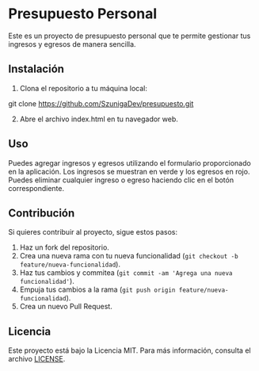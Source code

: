 # Presupuesto Personal

Este es un proyecto de presupuesto personal que te permite gestionar tus ingresos y egresos de manera sencilla.

## Instalación

1. Clona el repositorio a tu máquina local:

git clone https://github.com/SzunigaDev/presupuesto.git

2. Abre el archivo index.html en tu navegador web.

## Uso

Puedes agregar ingresos y egresos utilizando el formulario proporcionado en la aplicación. Los ingresos se muestran en verde y los egresos en rojo. Puedes eliminar cualquier ingreso o egreso haciendo clic en el botón correspondiente.

## Contribución

Si quieres contribuir al proyecto, sigue estos pasos:

1. Haz un fork del repositorio.
2. Crea una nueva rama con tu nueva funcionalidad (`git checkout -b feature/nueva-funcionalidad`).
3. Haz tus cambios y commitea (`git commit -am 'Agrega una nueva funcionalidad'`).
4. Empuja tus cambios a la rama (`git push origin feature/nueva-funcionalidad`).
5. Crea un nuevo Pull Request.

## Licencia

Este proyecto está bajo la Licencia MIT. Para más información, consulta el archivo [LICENSE](LICENSE).
